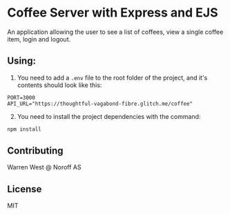 # Coffee Server with Express and EJS
An application allowing the user to see a list of coffees, view a single coffee item, login and logout.

## Using:
1. You need to add a `.env` file to the root folder of the project, and it's contents should look like this:
```
PORT=3000
API_URL="https://thoughtful-vagabond-fibre.glitch.me/coffee"
```

2. You need to install the project dependencies with the command:
```bash
npm install
```

## Contributing
Warren West @ Noroff AS

## License
MIT
